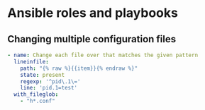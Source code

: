 # Ansible roles and playbooks
## Changing multiple configuration files

```yml
- name: Change each file over that matches the given pattern
  lineinfile:
    path: "{% raw %}{{item}}{% endraw %}"
    state: present
    regexp: '^pid\.1\='
    line: 'pid.1=test'
  with_fileglob:
    - "h*.conf"
```

